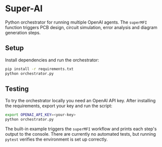 # Super-AI

Python orchestrator for running multiple OpenAI agents. The `superMFI`
function triggers PCB design, circuit simulation, error analysis and diagram
generation steps.

## Setup

Install dependencies and run the orchestrator:

```bash
pip install -r requirements.txt
python orchestrator.py
```

## Testing

To try the orchestrator locally you need an OpenAI API key. After installing the requirements, export your key and run the script:

```bash
export OPENAI_API_KEY=<your-key>
python orchestrator.py
```

The built-in example triggers the `superMFI` workflow and prints each step's output to the console. There are currently no automated tests, but running `pytest` verifies the environment is set up correctly.

